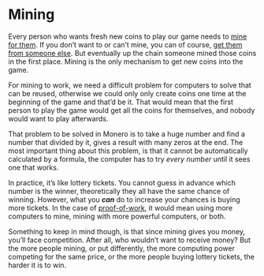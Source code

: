 # Mining

Every person who wants fresh new coins to play our game needs to [mine for them](1.09_mine-monero.md). If you don’t want to or can’t mine, you can of course, [get them from someone else](1.05_getting-monero.md). But eventually up the chain someone mined those coins in the first place. Mining is the only mechanism to get new coins into the game.

For mining to work, we need a difficult problem for computers to solve that can be reused, otherwise we could only only create coins one time at the beginning of the game and that’d be it. That would mean that the first person to play the game would get all the coins for themselves, and nobody would want to play afterwards.

That problem to be solved in Monero is to take a huge number and find a number that divided by it, gives a result with many zeros at the end. The most important thing about this problem, is that it cannot be automatically calculated by a formula, the computer has to try *every number* until it sees one that works.

In practice, it’s like lottery tickets. You cannot guess in advance which number is the winner, theoretically they all have the same chance of winning. However, what you _**can**_ do to increase your chances is buying more tickets. In the case of [proof-of-work](3.07_proof-of.md), it would mean using more computers to mine, mining with more powerful computers, or both.

Something to keep in mind though, is that since mining gives you money, you’ll face competition. After all, who wouldn’t want to receive money? But the more people mining, or put differently, the more computing power competing for the same price, or the more people buying lottery tickets, the harder it is to win.